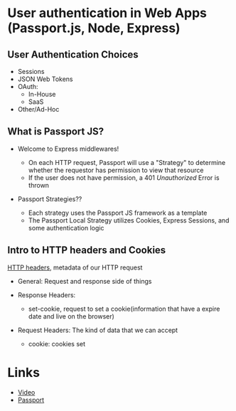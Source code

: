 # User authentication in Web Apps (Passport.js, Node, Express)

## User Authentication Choices

- Sessions
- JSON Web Tokens
- OAuth:
    - In-House
    - SaaS
- Other/Ad-Hoc

## What is Passport JS?

- Welcome to Express middlewares!
    - On each HTTP request, Passport will use a "Strategy" to determine whether the requestor has permission to view that resource
    - If the user does not have permission, a 401 *Unauthorized* Error is thrown

- Passport Strategies??
    - Each strategy uses the Passport JS framework as a template
    - The Passport Local Strategy utilizes Cookies, Express Sessions, and some authentication logic

## Intro to HTTP headers and Cookies

[HTTP headers](https://developer.mozilla.org/en-US/docs/Web/HTTP/Headers), metadata of our HTTP request
- General: Request and response side of things

- Response Headers: 
    - set-cookie, request to set a cookie(information that have a expire date and live on the browser)

- Request Headers: The kind of data that we can accept
    - cookie: cookies set

# Links

- [Video](https://www.youtube.com/watch?v=F-sFp_AvHc8)
- [Passport](https://www.passportjs.org/)
